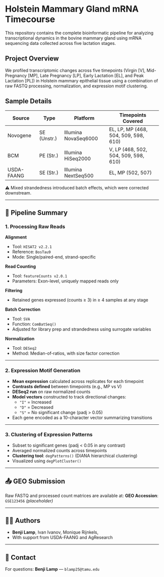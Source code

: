 # Holstein Mammary Gland mRNA Timecourse

This repository contains the complete bioinformatic pipeline for analyzing transcriptional dynamics in the bovine mammary gland using mRNA sequencing data collected across five lactation stages.

## Project Overview

We profiled transcriptomic changes across five timepoints (Virgin [V], Mid-Pregnancy [MP], Late Pregnancy [LP], Early Lactation [EL], and Peak Lactation [PL]) in Holstein mammary epithelial tissue using a combination of raw FASTQ processing, normalization, and expression motif clustering.

## Sample Details

| Source          | Type         | Platform             | Timepoints Covered   |
|-----------------|--------------|----------------------|----------------------|
| Novogene        | SE (Unstr.)  | Illumina NovaSeq6000 | EL, LP, MP (468, 504, 509, 598, 610) |
| BCM             | PE (Str.)    | Illumina HiSeq2000   | V, LP (468, 502, 504, 509, 598, 610) |
| USDA-FAANG      | SE (Str.)    | Illumina NextSeq500  | EL, MP (502, 507)    |

⚠️ Mixed strandedness introduced batch effects, which were corrected downstream.

---

## 🧬 Pipeline Summary

### 1. Processing Raw Reads

**Alignment**
- Tool: `HISAT2 v2.2.1`
- Reference: `BosTau9`
- Mode: Single/paired-end, strand-specific

**Read Counting**
- Tool: `featureCounts v2.0.1`
- Parameters: Exon-level, uniquely mapped reads only

**Filtering**
- Retained genes expressed (counts ≥ 3) in ≥ 4 samples at any stage

**Batch Correction**
- Tool: `SVA`
- Function: `ComBatSeq()`
- Adjusted for library prep and strandedness using surrogate variables

**Normalization**
- Tool: `DESeq2`
- Method: Median-of-ratios, with size factor correction

---

### 2. Expression Motif Generation

- **Mean expression** calculated across replicates for each timepoint
- **Contrasts defined** between timepoints (e.g., MP vs V)
- **DESeq2 run** on raw normalized counts
- **Model vectors** constructed to track directional changes:
  - `"I"` = Increased
  - `"D"` = Decreased
  - `"S"` = No significant change (padj > 0.05)
- Each gene encoded as a 10-character vector summarizing transitions

---

### 3. Clustering of Expression Patterns

- Subset to significant genes (padj < 0.05 in any contrast)
- Averaged normalized counts across timepoints
- **Clustering tool**: `degPatterns()` (DIANA hierarchical clustering)
- Visualized using `degPlotCluster()`

---

## 📤 GEO Submission

Raw FASTQ and processed count matrices are available at:
**GEO Accession**: `GSE123456` *(placeholder)*

---

## 🧑‍🔬 Authors

- **Benji Lamp**, Ivan Ivanov, Monique Rijnkels, 
- With support from USDA-FAANG and AgResearch

---

## 💬 Contact

For questions:
**Benji Lamp** — `blamp25@tamu.edu`
